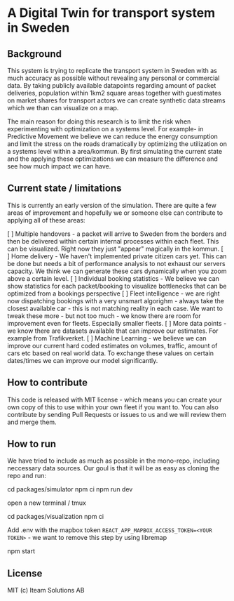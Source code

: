 # A Digital Twin for transport system in Sweden

## Background

This system is trying to replicate the transport system in Sweden with as much accuracy as possible without revealing any personal or commercial data. By taking publicly available datapoints regarding amount of packet deliveries, population within 1km2 square areas together with guestimates on market shares for transport actors we can create synthetic data streams which we than can visualize on a map.

The main reason for doing this research is to limit the risk when experimenting with optimization on a systems level. For example- in Predictive Movement we believe we can reduce the energy consumption and limit the stress on the roads dramatically by optimizing the utilization on a systems level within a area/kommun. By first simulating the current state and the applying these optimizations we can measure the difference and see how much impact we can have.

## Current state / limitations

This is currently an early version of the simulation. There are quite a few areas of improvement and hopefully we or someone else can contribute to applying all of these areas:

[ ] Multiple handovers - a packet will arrive to Sweden from the borders and then be delivered within certain internal processes within each fleet. This can be visualized. Right now they just "appear" magically in the kommun.
[ ] Home delivery - We haven't implemented private citizen cars yet. This can be done but needs a bit of performance analysis to not exhaust our servers capacity. We think we can generate these cars dynamically when you zoom above a certain level.
[ ] Individual booking statistics - We believe we can show statistics for each packet/booking to visualize bottlenecks that can be optimized from a bookings perspective
[ ] Fleet intelligence - we are right now dispatching bookings with a very unsmart algorighm - always take the closest available car - this is not matching reality in each case. We want to tweak these more - but not too much - we know there are room for improvement even for fleets. Especially smaller fleets.
[ ] More data points - we know there are datasets available that can improve our estimates. For example from Trafikverket.
[ ] Machine Learning - we believe we can improve our current hard coded estimates on volumes, traffic, amount of cars etc based on real world data. To exchange these values on certain dates/times we can improve our model significantly. 

## How to contribute

This code is released with MIT license - which means you can create your own copy of this to use within your own fleet if you want to. You can also contribute by sending Pull Requests or issues to us and we will review them and merge them. 

## How to run

We have tried to include as much as possible in the mono-repo, including neccessary data sources. Our goul is that it will be as easy as cloning the repo and run:
  
  cd packages/simulator
  npm ci
  npm run dev 
  
open a new terminal / tmux
  
  cd packages/visualization
  npm ci
  
Add .env with the mapbox token `REACT_APP_MAPBOX_ACCESS_TOKEN=<YOUR TOKEN>` - we want to remove this step by using libremap

  npm start

## License

MIT (c) Iteam Solutions AB

